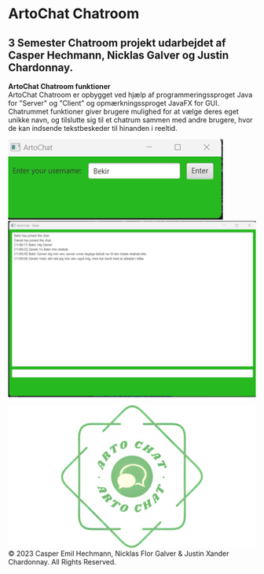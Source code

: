 # ArtoChat Chatroom
## 3 Semester Chatroom projekt udarbejdet af Casper Hechmann, Nicklas Galver og Justin Chardonnay.

**ArtoChat Chatroom funktioner** <br />
ArtoChat Chatroom er opbygget ved hjælp af programmeringssproget Java for "Server" og "Client" og opmærkningssproget JavaFX for GUI. <br />
Chatrummet funktioner giver brugere mulighed for at vælge deres eget unikke navn, og tilslutte sig til et chatrum sammen med andre brugere, hvor de kan indsende tekstbeskeder til hinanden i reeltid. <br />

![chat1](src/main/resources/com/example/chatroom/Pictures/chatstart.png) <br />
![chat2](src/main/resources/com/example/chatroom/Pictures/chatroom.png)


![logo](src/main/resources/com/example/chatroom/Pictures/artochat.png)
© 2023 Casper Emil Hechmann, Nicklas Flor Galver & Justin Xander Chardonnay. All Rights Reserved.
